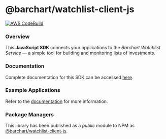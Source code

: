 # @barchart/watchlist-client-js

[![AWS CodeBuild](https://codebuild.us-east-1.amazonaws.com/badges?uuid=eyJlbmNyeXB0ZWREYXRhIjoiUHlZU3ZxOHdDWHprRzNEMXhoUGhTUHlOc1hGM3pEMnFhVG1UekdCWEN1K1hvWEFnTTcxWnhGYjZuUFpuUnl4QVhvVWFVMUQ4Rkx3TGFpaFhFQzBLUm1JPSIsIml2UGFyYW1ldGVyU3BlYyI6ImN3Y1RhZnV1ais3VXZ2WlgiLCJtYXRlcmlhbFNldFNlcmlhbCI6MX0%3D&branch=master)](https://github.com/barchart/watchlist-client-js)

### Overview

This **JavaScript SDK** connects your applications to the _Barchart Watchlist Service_ — a simple tool for building and monitoring lists of investments.

### Documentation

Complete documentation for this SDK can be accessed [here](https://barchart.github.io/watchlist-client-js/).

### Example Applications

Refer to the [documentation](https://barchart.github.io/watchlist-client-js/#/content/quick_start?id=sample-applications) for more information.

### Package Managers

This library has been published as a _public_ module to NPM as [@barchart/watchlist-client-js](https://www.npmjs.com/package/@barchart/watchlist-client-js).


